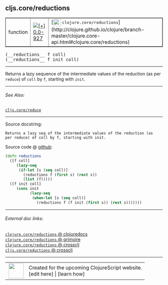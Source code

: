 ## cljs.core/reductions



 <table border="1">
<tr>
<td>function</td>
<td><a href="https://github.com/cljsinfo/cljs-api-docs/tree/0.0-927"><img valign="middle" alt="[+] 0.0-927" title="Added in 0.0-927" src="https://img.shields.io/badge/+-0.0--927-lightgrey.svg"></a> </td>
<td>
[<img height="24px" valign="middle" src="http://i.imgur.com/1GjPKvB.png"> <samp>clojure.core/reductions</samp>](http://clojure.github.io/clojure/branch-master/clojure.core-api.html#clojure.core/reductions)
</td>
</tr>
</table>


 <samp>
(__reductions__ f coll)<br>
</samp>
 <samp>
(__reductions__ f init coll)<br>
</samp>

---

Returns a lazy sequence of the intermediate values of the reduction (as per
`reduce`) of `coll` by `f`, starting with `init`.

---


###### See Also:

[`cljs.core/reduce`](cljs.core_reduce.md)<br>

---


Source docstring:

```
Returns a lazy seq of the intermediate values of the reduction (as
per reduce) of coll by f, starting with init.
```


Source code @ [github](https://github.com/clojure/clojurescript/blob/r3255/src/main/cljs/cljs/core.cljs#L8309-L8321):

```clj
(defn reductions
  ([f coll]
     (lazy-seq
      (if-let [s (seq coll)]
        (reductions f (first s) (rest s))
        (list (f)))))
  ([f init coll]
     (cons init
           (lazy-seq
            (when-let [s (seq coll)]
              (reductions f (f init (first s)) (rest s)))))))
```

<!--
Repo - tag - source tree - lines:

 <pre>
clojurescript @ r3255
└── src
    └── main
        └── cljs
            └── cljs
                └── <ins>[core.cljs:8309-8321](https://github.com/clojure/clojurescript/blob/r3255/src/main/cljs/cljs/core.cljs#L8309-L8321)</ins>
</pre>

-->

---



###### External doc links:

[`clojure.core/reductions` @ clojuredocs](http://clojuredocs.org/clojure.core/reductions)<br>
[`clojure.core/reductions` @ grimoire](http://conj.io/store/v1/org.clojure/clojure/1.7.0-beta3/clj/clojure.core/reductions/)<br>
[`clojure.core/reductions` @ crossclj](http://crossclj.info/fun/clojure.core/reductions.html)<br>
[`cljs.core/reductions` @ crossclj](http://crossclj.info/fun/cljs.core.cljs/reductions.html)<br>

---

 <table>
<tr><td>
<img valign="middle" align="right" width="48px" src="http://i.imgur.com/Hi20huC.png">
</td><td>
Created for the upcoming ClojureScript website.<br>
[edit here] | [learn how]
</td></tr></table>

[edit here]:https://github.com/cljsinfo/cljs-api-docs/blob/master/cljsdoc/cljs.core_reductions.cljsdoc
[learn how]:https://github.com/cljsinfo/cljs-api-docs/wiki/cljsdoc-files

<!--

This information was too distracting to show to readers, but I'll leave it
commented here since it is helpful to:

- pretty-print the data used to generate this document
- and show how to retrieve that data



The API data for this symbol:

```clj
{:description "Returns a lazy sequence of the intermediate values of the reduction (as per\n`reduce`) of `coll` by `f`, starting with `init`.",
 :ns "cljs.core",
 :name "reductions",
 :signature ["[f coll]" "[f init coll]"],
 :history [["+" "0.0-927"]],
 :type "function",
 :related ["cljs.core/reduce"],
 :full-name-encode "cljs.core_reductions",
 :source {:code "(defn reductions\n  ([f coll]\n     (lazy-seq\n      (if-let [s (seq coll)]\n        (reductions f (first s) (rest s))\n        (list (f)))))\n  ([f init coll]\n     (cons init\n           (lazy-seq\n            (when-let [s (seq coll)]\n              (reductions f (f init (first s)) (rest s)))))))",
          :title "Source code",
          :repo "clojurescript",
          :tag "r3255",
          :filename "src/main/cljs/cljs/core.cljs",
          :lines [8309 8321]},
 :full-name "cljs.core/reductions",
 :clj-symbol "clojure.core/reductions",
 :docstring "Returns a lazy seq of the intermediate values of the reduction (as\nper reduce) of coll by f, starting with init."}

```

Retrieve the API data for this symbol:

```clj
;; from Clojure REPL
(require '[clojure.edn :as edn])
(-> (slurp "https://raw.githubusercontent.com/cljsinfo/cljs-api-docs/catalog/cljs-api.edn")
    (edn/read-string)
    (get-in [:symbols "cljs.core/reductions"]))
```

-->
